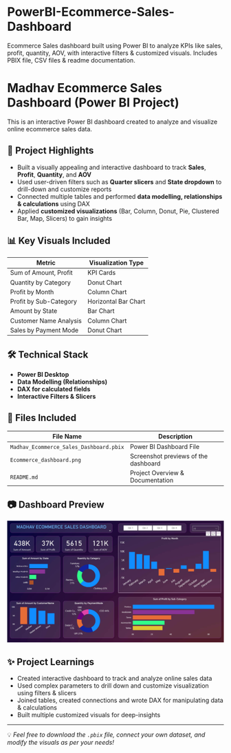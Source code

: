 # PowerBI-Ecommerce-Sales-Dashboard
Ecommerce Sales dashboard built using Power BI to analyze KPIs like sales, profit, quantity, AOV, with interactive filters &amp; customized visuals. Includes PBIX file, CSV files &amp; readme documentation.

# Madhav Ecommerce Sales Dashboard (Power BI Project)

This is an interactive Power BI dashboard created to analyze and visualize online ecommerce sales data.

## 🚀 Project Highlights

- Built a visually appealing and interactive dashboard to track **Sales**, **Profit**, **Quantity**, and **AOV**
- Used user-driven filters such as **Quarter slicers** and **State dropdown** to drill-down and customize reports
- Connected multiple tables and performed **data modelling, relationships & calculations** using DAX
- Applied **customized visualizations** (Bar, Column, Donut, Pie, Clustered Bar, Map, Slicers) to gain insights

## 📊 Key Visuals Included

| Metric                   | Visualization Type          |
|--------------------------|-----------------------------|
| Sum of Amount, Profit    | KPI Cards                   |
| Quantity by Category     | Donut Chart                 |
| Profit by Month          | Column Chart                |
| Profit by Sub-Category   | Horizontal Bar Chart        |
| Amount by State          | Bar Chart                   |
| Customer Name Analysis   | Column Chart                |
| Sales by Payment Mode    | Donut Chart                 |

## 🛠 Technical Stack

- **Power BI Desktop**
- **Data Modelling (Relationships)**
- **DAX for calculated fields**
- **Interactive Filters & Slicers**

## 📁 Files Included

| File Name                              | Description                               |
|----------------------------------------|-------------------------------------------|
| `Madhav_Ecommerce_Sales_Dashboard.pbix`| Power BI Dashboard File                   |
| `Ecommerce_dashboard.png`              | Screenshot previews of the dashboard      |
| `README.md`                            | Project Overview & Documentation          |

## 📷 Dashboard Preview

![Dashboard Screenshot](Ecommerce_dashboard.png)

## ✨ Project Learnings

- Created interactive dashboard to track and analyze online sales data  
- Used complex parameters to drill down and customize visualization using filters & slicers  
- Joined tables, created connections and wrote DAX for manipulating data & calculations  
- Built multiple customized visuals for deep-insights  

---

💡 *Feel free to download the `.pbix` file, connect your own dataset, and modify the visuals as per your needs!*
